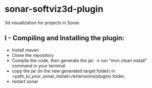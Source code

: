 sonar-softviz3d-plugin
=========================

3d visualization for projects in Sonar.

I - Compiling and Installing the plugin:
---------------------------------------
 - Install maven
 - Clone the repository
 - Compile the code, then generate the jar:
	-> run "mvn clean install" command in your terminal
 - copy the jar (in the new generated target folder) in <path_to_your_sonar_install>/extensions/plugins folder,
 - restart sonar

